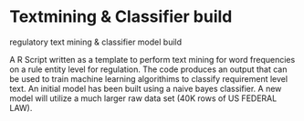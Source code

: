 # Textmining & Classifier build
regulatory text mining & classifier model build

A R Script written as a template to perform text mining for word frequencies on a rule entity level for regulation. The code produces an output that can be used to train machine learning algorithims to classify requirement level text. An initial model has been built using a naive bayes classifier. A new model will utilize a much larger raw data set (40K rows of US FEDERAL LAW).
